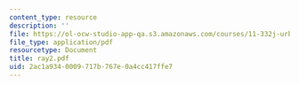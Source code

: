 ```yaml
---
content_type: resource
description: ''
file: https://ol-ocw-studio-app-qa.s3.amazonaws.com/courses/11-332j-urban-design-fall-2003/2ac1a9340009717b767e0a4cc417ffe7_ray2.pdf
file_type: application/pdf
resourcetype: Document
title: ray2.pdf
uid: 2ac1a934-0009-717b-767e-0a4cc417ffe7
---
```

